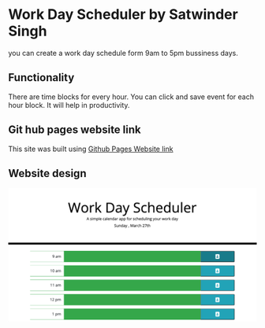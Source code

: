 # Work Day Scheduler by Satwinder Singh

you can create a work day schedule form 9am to 5pm bussiness days.

## Functionality

There are time blocks for every hour. You can click and save event for each hour block. It will help in productivity.

## Git hub pages website link
This site was built using [Github Pages Website link]( https://satwinder191995.github.io/workdaySchedular/)

## Website design
![This is website image](/assets/images/readme.png)